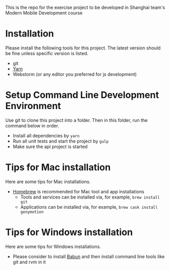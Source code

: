 This is the repo for the exercise project to be developed in Shanghai team's Modern Mobile Development course

# Installation
Please install the following tools for this project. The latest version should be fine unless specific version is listed.
* git
* [Yarn](https://yarnpkg.com/en/)
* Webstorm (or any editor you preferred for js development)

# Setup Command Line Development Environment
Use git to clone this project into a folder. Then in this folder, run the command below in order.
* Install all dependencies by `yarn`
* Run all unit tests and start the project by `gulp`
* Make sure the api project is started

# Tips for Mac installation
Here are some tips for Mac installations.
* [Homebrew](http://brew.sh/) is recommended for Mac tool and app installations
    * Tools and services can be installed via, for example, `brew install git`
    * Applications can be installed via, for example, `brew cask install genymotion`

# Tips for Windows installation
Here are some tips for Windows installations.
* Please consider to install [Babun](http://babun.github.io/) and then install command line tools like git and rvm in it
